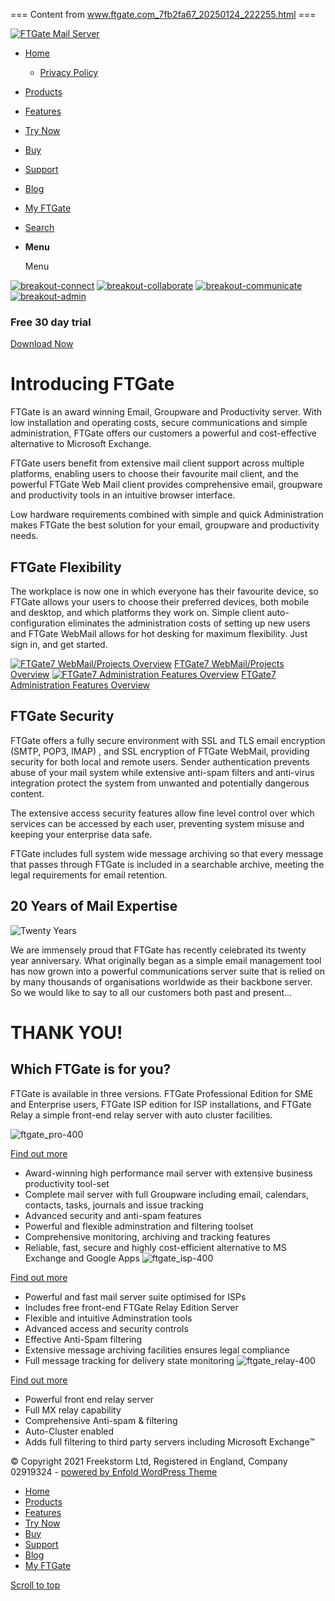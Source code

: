 === Content from www.ftgate.com_7fb2fa67_20250124_222255.html ===

[![FTGate Mail Server](http://www.ftgate.com/wp-content/uploads/2019/12/ftgatetechnology2.png)](https://www.ftgate.com/)

* [Home](https://www.ftgate.com/)
  + [Privacy Policy](https://www.ftgate.com/privacy-policy/)
* [Products](https://www.ftgate.com/home/products-overview/)
* [Features](https://www.ftgate.com/features/feature-overview/)
* [Try Now](https://www.ftgate.com/free-trial-download/)
* [Buy](https://www.ftgate.com/buy/)
* [Support](https://www.ftgate.com/ftgate-support/)
* [Blog](https://www.ftgate.com/blog/)
* [My FTGate](https://www.ftgate.com/portal/login.aspx)
* [Search](?s=)
* **Menu**

  Menu

[![](http://www.ftgate.com/wp-content/uploads/2014/08/breakout-connect2-300x187.jpg "breakout-connect")](https://www.ftgate.com/features/web-mail-client/)
[![](http://www.ftgate.com/wp-content/uploads/2014/08/breakout-collaborate2-300x187.jpg "breakout-collaborate")](https://www.ftgate.com/features/productivity-and-projects/)
[![](http://www.ftgate.com/wp-content/uploads/2014/08/breakout-communicate2-300x187.jpg "breakout-communicate")](https://www.ftgate.com/features/mail-server/)
[![](http://www.ftgate.com/wp-content/uploads/2014/08/breakout-admin2-300x187.jpg "breakout-admin")](https://www.ftgate.com/features/web-administration/)
### Free 30 day trial

[Download Now](/free-trial-download)

# Introducing FTGate

FTGate is an award winning Email, Groupware and Productivity server. With low installation and operating costs, secure communications and simple administration, FTGate offers our customers a powerful and cost-effective alternative to Microsoft Exchange.

FTGate users benefit from extensive mail client support across multiple platforms, enabling users to choose their favourite mail client, and the powerful FTGate Web Mail client provides comprehensive email, groupware and productivity tools in an intuitive browser interface.

Low hardware requirements combined with simple and quick Administration makes FTGate the best solution for your email, groupware and productivity needs.

## FTGate Flexibility

The workplace is now one in which everyone has their favourite device, so FTGate allows your users to choose their preferred devices, both mobile and desktop, and which platforms they work on. Simple client auto-configuration eliminates the administration costs of setting up new users and FTGate WebMail allows for hot desking for maximum flexibility. Just sign in, and get started.

[![FTGate7 WebMail/Projects Overview](/wp-content/uploads/2014/09/youtube-webmailoverview.jpg)](http://www.youtube.com/watch?v=uFZT8KEl6Go&feature=youtube_gdata_player "FTGate7 WebMail/Projects Overview") [FTGate7 WebMail/Projects Overview](http://www.youtube.com/watch?v=uFZT8KEl6Go "FTGate7 WebMail/Projects Overview")
[![FTGate7 Administration Features Overview](/wp-content/uploads/2014/09/youtube-adminoverview.jpg)](http://www.youtube.com/watch?v=9HlaxzI_3bA&feature=youtube_gdata_player "FTGate7 Administration Features Overview") [FTGate7 Administration Features Overview](http://www.youtube.com/watch?v=uFZT8KEl6Go "FTGate7 Administration Features Overview")

## FTGate Security

FTGate offers a fully secure environment with SSL and TLS email encryption (SMTP, POP3, IMAP) , and SSL encryption of FTGate WebMail, providing security for both local and remote users. Sender authentication prevents abuse of your mail system while extensive anti-spam filters and anti-virus integration protect the system from unwanted and potentially dangerous content.

The extensive access security features allow fine level control over which services can be accessed by each user, preventing system misuse and keeping your enterprise data safe.

FTGate includes full system wide message archiving so that every message that passes through FTGate is included in a searchable archive, meeting the legal requirements for email retention.

## 20 Years of Mail Expertise

![Twenty Years](http://www.ftgate.com/wp-content/uploads/2014/01/f7_twentyyears.png)

We are immensely proud that FTGate has recently celebrated its twenty year anniversary. What originally began as a simple email management tool has now grown into a powerful communications server suite that is relied on by many thousands of organisations worldwide as their backbone server. So we would like to say to all our customers both past and present…

# **THANK YOU!**

## Which FTGate is for you?

FTGate is available in three versions. FTGate Professional Edition for SME and Enterprise users, FTGate ISP edition for ISP installations, and FTGate Relay a simple front-end relay server with auto cluster facilities.

![](http://www.ftgate.com/wp-content/uploads/2014/01/ftgate_pro-400-300x113.png "ftgate_pro-400")

[Find out more](/home/ftgate-professional-edition/)

* Award-winning high performance mail server with extensive business productivity tool-set
* Complete mail server with full Groupware including email, calendars, contacts, tasks, journals and issue tracking
* Advanced security and anti-spam features
* Powerful and flexible adminstration and filtering toolset
* Comprehensive monitoring, archiving and tracking features
* Reliable, fast, secure and highly cost-efficient alternative to MS Exchange and Google Apps
![](http://www.ftgate.com/wp-content/uploads/2014/01/ftgate_isp-400-300x113.png "ftgate_isp-400")

[Find out more](/home/ftgate-isp-edition)

* Powerful and fast mail server suite optimised for ISPs
* Includes free front-end FTGate Relay Edition Server
* Flexible and intuitive Adminstration tools
* Advanced access and security controls
* Effective Anti-Spam filtering
* Extensive message archiving facilities ensures legal compliance
* Full message tracking for delivery state monitoring
![](http://www.ftgate.com/wp-content/uploads/2014/01/ftgate_relay-400-300x113.png "ftgate_relay-400")

[Find out more](/home/ftgate-relay-edition/)

* Powerful front end relay server
* Full MX relay capability
* Comprehensive Anti-spam & filtering
* Auto-Cluster enabled
* Adds full filtering to third party servers including Microsoft Exchange™

© Copyright 2021 Freekstorm Ltd, Registered in England, Company 02919324 - [powered by Enfold WordPress Theme](https://kriesi.at)

* [Home](https://www.ftgate.com/)
* [Products](https://www.ftgate.com/home/products-overview/)
* [Features](https://www.ftgate.com/features/feature-overview/)
* [Try Now](https://www.ftgate.com/free-trial-download/)
* [Buy](https://www.ftgate.com/buy/)
* [Support](https://www.ftgate.com/ftgate-support/)
* [Blog](https://www.ftgate.com/blog/)
* [My FTGate](https://www.ftgate.com/portal/login.aspx)

[Scroll to top](#top "Scroll to top")


